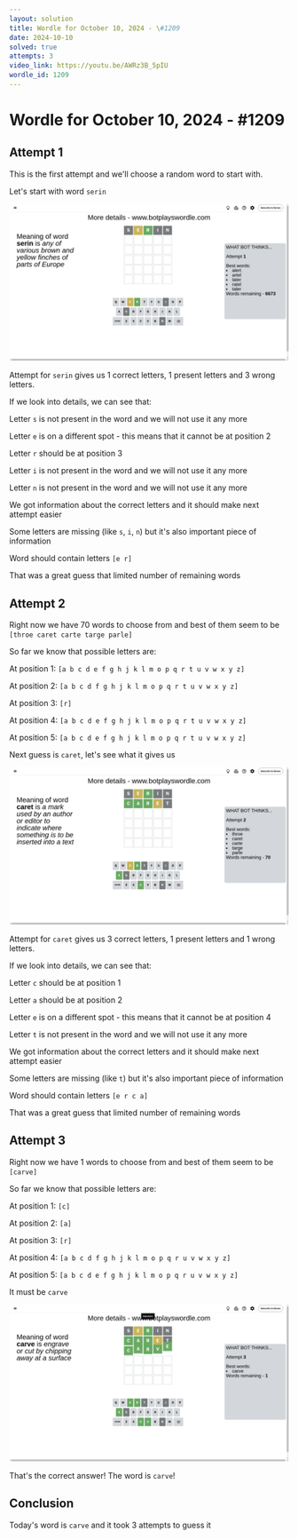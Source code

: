 ```yaml
---
layout: solution
title: Wordle for October 10, 2024 - \#1209
date: 2024-10-10
solved: true
attempts: 3
video_link: https://youtu.be/AWRz3B_5pIU
wordle_id: 1209
---
```


# Wordle for October 10, 2024 - \#1209

## Attempt 1

This is the first attempt and we'll choose a random word to start with.

Let's start with word `serin`

![Attempt 1](2024-10-10/attempt-1.png)

Attempt for `serin` gives us 1 correct letters, 1 present letters and 3 wrong letters.

If we look into details, we can see that:

Letter `s` is not present in the word and we will not use it any more

Letter `e` is on a different spot - this means that it cannot be at position 2

Letter `r` should be at position 3

Letter `i` is not present in the word and we will not use it any more

Letter `n` is not present in the word and we will not use it any more

We got information about the correct letters and it should make next attempt easier

Some letters are missing (like `s`, `i`, `n`) but it's also important piece of information

Word should contain letters `[e r]`

That was a great guess that limited number of remaining words



## Attempt 2

Right now we have 70 words to choose from and best of them seem to be `[throe caret carte targe parle]`

So far we know that possible letters are:

At position 1: `[a b c d e f g h j k l m o p q r t u v w x y z]`

At position 2: `[a b c d f g h j k l m o p q r t u v w x y z]`

At position 3: `[r]`

At position 4: `[a b c d e f g h j k l m o p q r t u v w x y z]`

At position 5: `[a b c d e f g h j k l m o p q r t u v w x y z]`

Next guess is `caret`, let's see what it gives us

![Attempt 2](2024-10-10/attempt-2.png)

Attempt for `caret` gives us 3 correct letters, 1 present letters and 1 wrong letters.

If we look into details, we can see that:

Letter `c` should be at position 1

Letter `a` should be at position 2

Letter `e` is on a different spot - this means that it cannot be at position 4

Letter `t` is not present in the word and we will not use it any more

We got information about the correct letters and it should make next attempt easier

Some letters are missing (like `t`) but it's also important piece of information

Word should contain letters `[e r c a]`

That was a great guess that limited number of remaining words



## Attempt 3

Right now we have 1 words to choose from and best of them seem to be `[carve]`

So far we know that possible letters are:

At position 1: `[c]`

At position 2: `[a]`

At position 3: `[r]`

At position 4: `[a b c d f g h j k l m o p q r u v w x y z]`

At position 5: `[a b c d e f g h j k l m o p q r u v w x y z]`

It must be `carve`

![Attempt 3](2024-10-10/attempt-3.png)

That's the correct answer! The word is `carve`!

## Conclusion

Today's word is `carve` and it took 3 attempts to guess it

